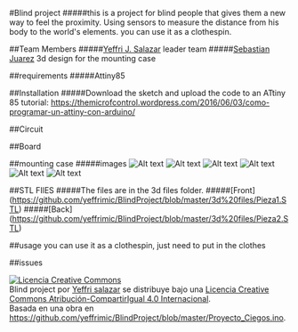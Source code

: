 ﻿
#Blind project
#####this is a project for blind people that gives them a new way to feel the proximity. Using sensors to measure the distance from his body to the world's elements. you can use it as a clothespin.

##Team Members
#####[Yeffri J. Salazar](https://themicrofcontrol.wordpress.com) leader team
#####[Sebastian Juarez](https://jucamake.wordpress.com) 3d design for the mounting case

##requirements
#####Attiny85


##Installation
#####Download the sketch and upload the code to an ATtiny 85
tutorial: https://themicrofcontrol.wordpress.com/2016/06/03/como-programar-un-attiny-con-arduino/


##Circuit


##Board


##mounting case
#####images
![Alt text](/images/case/1.jpg?raw=true "Optional Title")
![Alt text](/images/case/2.jpg?raw=true "Optional Title")
![Alt text](/images/case/3.jpg?raw=true "Optional Title")
![Alt text](/images/case/4.jpg?raw=true "Optional Title")
![Alt text](/images/case/5.jpg?raw=true "Optional Title")
![Alt text](/images/case/6.jpg?raw=true "Optional Title")

##STL FIlES
#####The files are in the 3d files folder.
#####[Front] (https://github.com/yeffrimic/BlindProject/blob/master/3d%20files/Pieza1.STL)
#####[Back] (https://github.com/yeffrimic/BlindProject/blob/master/3d%20files/Pieza2.STL)

##usage
you can use it as a clothespin, just need to put in the clothes
 
##issues




<a rel="license" href="http://creativecommons.org/licenses/by-sa/4.0/"><img alt="Licencia Creative Commons" style="border-width:0" src="https://i.creativecommons.org/l/by-sa/4.0/88x31.png" /></a><br /><span xmlns:dct="http://purl.org/dc/terms/" property="dct:title">Blind project</span> por <a xmlns:cc="http://creativecommons.org/ns#" href="https://github.com/yeffrimic/BlindProject" property="cc:attributionName" rel="cc:attributionURL">Yeffri salazar</a> se distribuye bajo una <a rel="license" href="http://creativecommons.org/licenses/by-sa/4.0/">Licencia Creative Commons Atribución-CompartirIgual 4.0 Internacional</a>.<br />Basada en una obra en <a xmlns:dct="http://purl.org/dc/terms/" href="https://github.com/yeffrimic/BlindProject/blob/master/Proyecto_Ciegos.ino" rel="dct:source">https://github.com/yeffrimic/BlindProject/blob/master/Proyecto_Ciegos.ino</a>.
